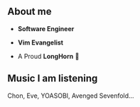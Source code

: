 
## About me

- **Software Engineer**

- **Vim Evangelist**

- A Proud **LongHorn** 🤘

## Music I am listening

Chon, Eve, YOASOBI, Avenged Sevenfold...
